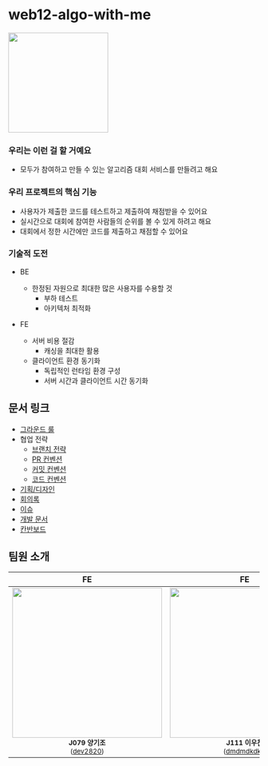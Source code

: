 # web12-algo-with-me

<img src='https://github.com/boostcampwm2023/web12-algo-with-me/assets/78193416/c248c976-1eb3-49a4-bd3a-56ad92d5d639' width='200px' >

### 우리는 이런 걸 할 거예요
- 모두가 참여하고 만들 수 있는 알고리즘 대회 서비스를 만들려고 해요

### 우리 프로젝트의 핵심 기능
- 사용자가 제출한 코드를 테스트하고 제출하여 채점받을 수 있어요
- 실시간으로 대회에 참여한 사람들의 순위를 볼 수 있게 하려고 해요
- 대회에서 정한 시간에만 코드를 제출하고 채점할 수 있어요

### 기술적 도전

- BE
  - 한정된 자원으로 최대한 많은 사용자를 수용할 것
    - 부하 테스트
    - 아키텍처 최적화
      
- FE
  - 서버 비용 절감
    - 캐싱을 최대한 활용
  - 클라이언트 환경 동기화
    - 독립적인 런타임 환경 구성
    - 서버 시간과 클라이언트 시간 동기화       

## 문서 링크


- [그라운드 룰](https://glacier-aura-f95.notion.site/4410ed6ddffd4eae8dddbf85209ffe0d?pvs=4)
- 협업 전략
  - [브랜치 전략](https://glacier-aura-f95.notion.site/139ba03369504e3194571f161288a9fd?pvs=4)
  - [PR 컨벤션](https://glacier-aura-f95.notion.site/PR-5eed0726451f4cb1875f3130805b6417?pvs=4)
  - [커밋 컨벤션](https://glacier-aura-f95.notion.site/d109004dbed6436b8bccf76091e592ee?pvs=4)
  - [코드 컨벤션](https://glacier-aura-f95.notion.site/ef62b57f70e6473bae2a7337a4316a71?pvs=4)
- [기획/디자인](https://www.figma.com/file/2cdy6gjZaF88OhmHfrCIMH/%EB%94%94%EC%9E%90%EC%9D%B8?type=design&node-id=0-1&mode=design&t=9RGvM5YOlz7NV5bV-0)
- [회의록](https://glacier-aura-f95.notion.site/83e453ea2271445fb803d370ae95db89?v=7e602674650845f7ae387c47f66899da&pvs=4)
- [이슈](https://github.com/boostcampwm2023/web12-algo-with-me/issues)
- [개발 문서](https://glacier-aura-f95.notion.site/546cc227d80c4f34ac521e6b0ccdb843?v=c2655197d89f4d609a100c434f08a927&pvs=4)
- [칸반보드](https://github.com/orgs/boostcampwm2023/projects/51/views/1?layout=board)

## 팀원 소개

| FE | FE | FE | BE | BE |
|:-:|:-:|:-:|:-:|:-:|
| <img src="https://github.com/dev2820.png" width="300px" alt=""/> <br> <sub> **J079 양기조** <br> ([dev2820](https://github.com/dev2820)) | <img src="https://github.com/dmdmdkdkr.png" width="300px" alt=""/> <br> <sub> **J111 이우찬** <br> ([dmdmdkdkr](https://github.com/dmdmdkdkr)) | <img src="https://github.com/mahwin.png" width="300px" alt=""/> <br> <sub> **J140 정유석** <br> ([mahwin](https://github.com/mahwin)) | <img src="https://github.com/rladydgn.png" width="300px" alt=""/> <br> <sub> **J026 김용후** <br> ([rladydgn](https://github.com/rladydgn)) | <img src="https://github.com/yechan2468.png" width="300px" alt=""/> <br> <sub> **J109 이예찬** <br> ([yechan2468](https://github.com/yechan2468)) |
